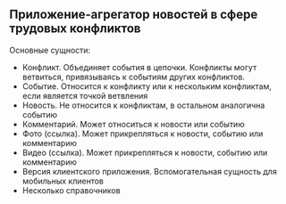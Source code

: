 ## Приложение-агрегатор новостей в сфере трудовых конфликтов

Основные сущности:
<ul>
<li>Конфликт. Объединяет события в цепочки. Конфликты могут ветвиться, привязываясь к событиям других конфликтов.
<li>Событие. Относится к конфликту или к нескольким конфликтам, если является точкой ветвления
<li>Новость. Не относится к конфликтам, в остальном аналогична событию
<li>Комментарий. Может относиться к новости или событию
<li>Фото (ссылка). Может прикрепляться к новости, событию или комментарию
<li>Видео (ссылка). Может прикрепляться к новости, событию или комментарию
<li>Версия клиентского приложения. Вспомогательная сущность для мобильных клиентов
<li>Несколько справочников
</ul>
